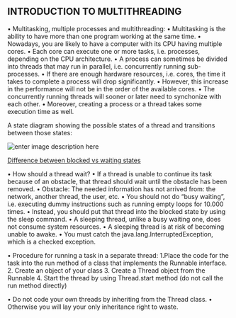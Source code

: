 
## INTRODUCTION TO MULTITHREADING 
• Multitasking, multiple processes and multithreading: 
• Multitasking is the ability to have more than one program working at the same time. 
• Nowadays, you are likely to have a computer with its CPU having multiple cores. 
• Each core can execute one or more tasks, i.e. processes, depending on the CPU architecture. 
• A process can sometimes be divided into threads that may run in parallel, i.e. concurrently running sub-processes. • If there are enough hardware resources, i.e. cores, the time it takes to complete a process will drop significantly. 
• However, this increase in the performance will not be in the order of the available cores. 
• The concurrently running threads will sooner or later need to synchonize with each other. 
• Moreover, creating a process or a thread takes some execution time as well. 

A state diagram showing the possible states of a thread and transitions between those states:

![enter image description here](https://lh3.googleusercontent.com/t_TXg9aAppLxIv9pyakcNu1SUYlVibwVKQBl00cOz2W_uwkBuGPJIVF6ZYwMl0QPXnbw_-MRUNc)

[Difference between blocked vs waiting states](https://javaconceptoftheday.com/difference-between-blocked-vs-waiting-states-in-java/)

• How should a thread wait? 
• If a thread is unable to continue its task because of an obstacle, that thread should wait until the obstacle has been removed. 
• Obstacle: The needed information has not arrived from: the network, another thread, the user, etc.
 • You should not do “busy waiting”, i.e. executing dummy instructions such as running empty loops for 10.000 times. 
 • Instead, you should put that thread into the blocked state by using the sleep command. 
 • A sleeping thread, unlike a busy waiting one, does not consume system resources. 
 • A sleeping thread is at risk of becoming unable to awake. 
 • You must catch the java.lang.InterruptedException, which is a checked exception.
 
• Procedure for running a task in a separate thread: 
1.Place the code for the task into the run method of a class that implements the Runnable interface. 
2. Create an object of your class 
3. Create a Thread object from the Runnable
4. Start the thread by using Thread.start method (do not call the run method directly) 

• Do not code your own threads by inheriting from the Thread class. 
• Otherwise you will lay your only inheritance right to waste.
